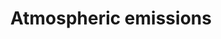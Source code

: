 ---
title: Atmospheric emissions
longTitle: 'Atmospheric emissions'
tags:
- gccommon
french:
- "[[Emissions atmospheriques]]"
usedFor:
- "[[Air emissions]]"
- "[[Airborne emissions]]"
---